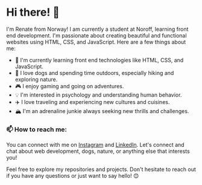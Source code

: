 # Hi there! 👋

I'm Renate from Norway! I am  currently a student at Noroff, learning front end development. I'm passionate about creating beautiful and functional websites using HTML, CSS, and JavaScript. Here are a few things about me:

- 🌱 I'm currently learning front end technologies like HTML, CSS, and JavaScript.
- 🐶 I love dogs and spending time outdoors, especially hiking and exploring nature.
- 🎮 I enjoy gaming and going on adventures.
- 💡 I'm interested in psychology and understanding human behavior.
- ✈️ I love traveling and experiencing new cultures and cuisines.
- 🏔️ I'm an adrenaline junkie always seeking new thrills and challenges.

### 📫 How to reach me:

You can connect with me on [Instagram](https://www.instagram.com/renayoo/) and [LinkedIn](www.linkedin.com/in/renate-c-yooyued-94091424b). Let's connect and chat about web development, dogs, nature, or anything else that interests you!

Feel free to explore my repositories and projects. Don't hesitate to reach out if you have any questions or just want to say hello! 😊
